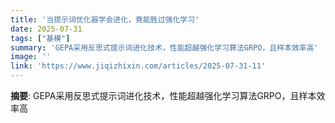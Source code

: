 ```yaml
---
title: '当提示词优化器学会进化，竟能胜过强化学习'
date: 2025-07-31
tags: ["基模"]
summary: 'GEPA采用反思式提示词进化技术，性能超越强化学习算法GRPO，且样本效率高'
image: ''
link: 'https://www.jiqizhixin.com/articles/2025-07-31-11'
---
```

**摘要**: GEPA采用反思式提示词进化技术，性能超越强化学习算法GRPO，且样本效率高
